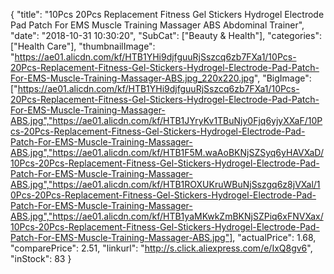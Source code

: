 {
	"title": "10Pcs 20Pcs Replacement Fitness Gel Stickers Hydrogel Electrode Pad Patch For EMS Muscle Training Massager ABS Abdominal Trainer",
	"date": "2018-10-31 10:30:20",
	"SubCat": ["Beauty & Health"],
	"categories": ["Health Care"],
	"thumbnailImage": "https://ae01.alicdn.com/kf/HTB1YHi9djfguuRjSszcq6zb7FXa1/10Pcs-20Pcs-Replacement-Fitness-Gel-Stickers-Hydrogel-Electrode-Pad-Patch-For-EMS-Muscle-Training-Massager-ABS.jpg_220x220.jpg",
	"BigImage": ["https://ae01.alicdn.com/kf/HTB1YHi9djfguuRjSszcq6zb7FXa1/10Pcs-20Pcs-Replacement-Fitness-Gel-Stickers-Hydrogel-Electrode-Pad-Patch-For-EMS-Muscle-Training-Massager-ABS.jpg","https://ae01.alicdn.com/kf/HTB1JYryKv1TBuNjy0Fjq6yjyXXaF/10Pcs-20Pcs-Replacement-Fitness-Gel-Stickers-Hydrogel-Electrode-Pad-Patch-For-EMS-Muscle-Training-Massager-ABS.jpg","https://ae01.alicdn.com/kf/HTB1F5M.waAoBKNjSZSyq6yHAVXaD/10Pcs-20Pcs-Replacement-Fitness-Gel-Stickers-Hydrogel-Electrode-Pad-Patch-For-EMS-Muscle-Training-Massager-ABS.jpg","https://ae01.alicdn.com/kf/HTB1ROXUKruWBuNjSszgq6z8jVXal/10Pcs-20Pcs-Replacement-Fitness-Gel-Stickers-Hydrogel-Electrode-Pad-Patch-For-EMS-Muscle-Training-Massager-ABS.jpg","https://ae01.alicdn.com/kf/HTB1yaMKwkZmBKNjSZPiq6xFNVXax/10Pcs-20Pcs-Replacement-Fitness-Gel-Stickers-Hydrogel-Electrode-Pad-Patch-For-EMS-Muscle-Training-Massager-ABS.jpg"],
	"actualPrice": 1.68,
	"comparePrice": 2.51,
	"linkurl": "http://s.click.aliexpress.com/e/IxQ8gv6",
	"inStock": 83
}
